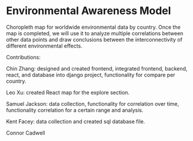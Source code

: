 # Environmental Awareness Model
Choropleth map for worldwide environmental data by country. Once the map is completed, we will use it to analyze multiple correlations between other data points and draw conclusions between the interconnectivity of different environmental effects.


Contributions:


Chin Zhang: designed and created frontend, integrated frontend, backend, react, and database into django project, functionality for compare per country.


Leo Xu: created React map for the explore section.


Samuel Jackson: data collection, functionality for correlation over time, functionality correlation for a certain range and analysis.



Kent Facey: data collection and created sql database file.



Connor Cadwell


